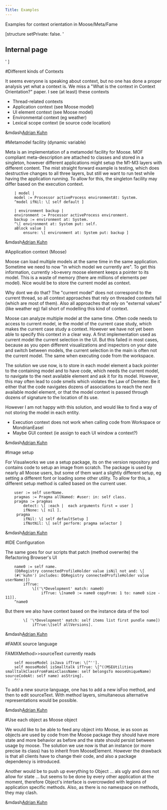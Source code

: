 ```yaml
---
Title: Examples
---
```


Examples for context orientation in Moose/Meta/Fame

[structure setPrivate: false. '<h2>Internal page</h2>' ] 

#Different kinds of Contexts

It seems everyone is speaking about context, but no one has done a proper analysis yet what a context is. We miss a "What is the context in Context Orientation?" paper. I see (at least) these contexts 


-  Thread-related contexts
-  Application context (see Moose model) 
-  UI element context (see Moose model)
-  Environmental context (eg weather)
-  Lexical scope context (ie source code location)

&mdash[Adrian Kuhn](%base_url%/wiki/alumni/adriankuhn)

#Metamodel facility (dynamic variable)

Meta is an implementation of a metamodel facility for Moose. MOF compliant meta-description are attached to classes and stored in a singleton, however different applications might setup the M1-M3 layers with different content. The mist straight forward example is testing, which does destructive changes to all three layers, but still we want to run test while having the application running. To allow for this, the singleton facility may differ based on the execution context. 

```System class>>reference
	| model |
	model := Processor activeProcess environmentAt: System.
	^model ifNil: \[ self default ]
```

```System>>useWhile: aBlock
	| environment backup |
	environment := Processor activeProcess environment.
	backup := environment at: System.
	^\[ environment at: System put: self.
	aBlock value ]
		ensure: \[ environment at: System put: backup ]
```

&mdash[Adrian Kuhn](%base_url%/wiki/alumni/adriankuhn)

#Application context (Moose)

Moose can load multiple models at the same time in the same application. Sometime we need to now "in which model we currently are". To get this information, currently >b>every</b> moose element keeps a pointer to its model. This is a waste of memory (there are millions of elements per model). Nice would be to store the current model as context.

Why dont we do that? The "current model" does not correspond to the current thread, so all context approaches that rely on threaded contexts fail (which are most of them). Also all approaches that rely on "external values" (like weather eg) fail short of modelling this kind of context. 

Moose can analyze multiple model at the same time. Often code needs to access to current model, ie the model of the current case study, which makes the current case study a context. However we have not yet been able to specify this context in a clear way. A first implementation used as current model the current selection in the UI. But this failed in most cases, because as you open different visualizations and inspectors on your date and switch between models, the current selection in the main is often not the current model. The same when executing code from the workspace. 

The solution we use now, is to store in each model element a back pointer to the containing model and to have code, which needs the current model, to navigate to the next available element and ask it for its model. However, this may often lead to code smells which violates the Law of Demeter. Be it either that the code navigates dozens of associations to reach the next available model element, or that the model context is passed through dozens of signature to the location of its use.

However I am not happy with this solution, and would like to find a way of not storing the model in each entity.


-  Execution context does not work when calling code from Workspace or MondrianEasel
-  Maybe GUI context (ie assign to each UI window a context?)

&mdash[Adrian Kuhn](%base_url%/wiki/alumni/adriankuhn)

#Image setup

For Visualworks we use a setup package, its on the version repository and contains code to setup an image from scratch. The package is used by nearly all Moose users, but some of them want a slightly different setup, eg setting a different font or loading some other utility. To allow for this, a different setup method is called based on the current user.

```	| user pragmas pragma |
	user := self userName.
	pragmas := Pragma allNamed: #user: in: self class.
	pragma := pragmas 
		detect: \[ :each |	each arguments first = user ]
		ifNone: \[ nil ].
	 pragma 
		ifNil: \[ self defaultSetup ] 
		ifNotNil: \[ self perform: pragma selector ]
```

&mdash[Adrian Kuhn](%base_url%/wiki/alumni/adriankuhn)

#IDE Configuration

The same goes for our scripts that patch (method overwrite) the Refactoring Browser's UI

```	| name0 |
	name0 := self name.
	(DbRegistry connectedProfileHolder value isNil not and: \[
	(#('kuhn') includes: DbRegistry connectedProfileHolder value userName)]) 
		ifTrue: 
			\[('\*Development' match: name0) 
				ifTrue: \[name0 := name0 copyFrom: 1 to: name0 size - 11]].
	^name0
```

But there we also have context based on the instance data of the tool

```	(self items list isEmpty not and:
		\[ '\*Development' match: self items list first pundle name])
			ifTrue:\[self allVersions].
```

&mdash[Adrian Kuhn](%base_url%/wiki/alumni/adriankuhn)

#FAMIX source language

FAMIXMethod>>sourceText currently reads

```sourceText
	self mooseModel isJava ifTrue: \[^''].
	self mooseModel isSmalltalk ifTrue: \[^((MSEUtilities smalltalkClassFromFamixClassName: self belongsTo mooseUniqueName) sourceCodeAt: self name) asString].
	^''
```

To add a new source language, one has to add a new isFoo method, and then to edit sourceText. With method layers, simultaneous alternative representations would be possible.

&mdash[Adrian Kuhn](%base_url%/wiki/alumni/adriankuhn)

#Use each object as Moose object

We would like to be able to feed any object into Moose, ie as soon as objects are used by code from the Moose package they should have more state and more behavior as before and the state should persist between usage by moose. The solution we use now is that an instance (or more precise its class) has to inherit from MooseElement. However the drawback is that all clients have to change their code, and also a package dependency is introduced. 

Another would be to push up everything to Object ... als ugly and does not allow for state ... but seems to be done by every other application at the moment, therefore Object's interface is overcrowded with legions of application specific methods. Also, as there is no namespace on methods, they may clash.

&mdash[Adrian Kuhn](%base_url%/wiki/alumni/adriankuhn)
